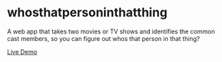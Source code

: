 whosthatpersoninthatthing
=========================

A web app that takes two movies or TV shows and identifies the common cast members, so you can figure out whos that person in that thing?

[Live Demo](http://experimental.alexdglover.com/wtpitt/)
